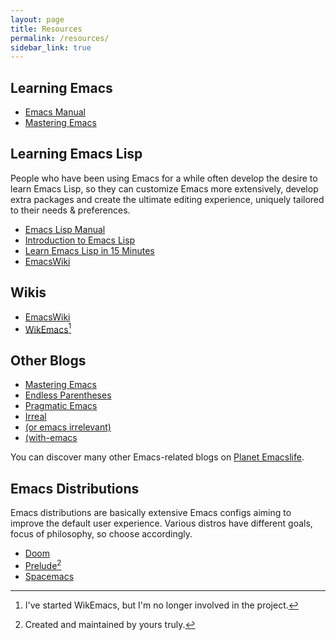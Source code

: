 ```yaml
---
layout: page
title: Resources
permalink: /resources/
sidebar_link: true
---
```


## Learning Emacs

* [Emacs Manual](https://www.gnu.org/software/emacs/manual/)
* [Mastering Emacs](https://www.masteringemacs.org/book)

## Learning Emacs Lisp

People who have been using Emacs for a while often develop the desire
to learn Emacs Lisp, so they can customize Emacs more extensively,
develop extra packages and create the ultimate editing experience,
uniquely tailored to their needs & preferences.

* [Emacs Lisp Manual](https://www.gnu.org/software/emacs/manual/elisp.html)
* [Introduction to Emacs Lisp](https://www.gnu.org/software/emacs/manual/eintr.html)
* [Learn Emacs Lisp in 15 Minutes](https://bzg.fr/learn-emacs-lisp-in-15-minutes.html)
* [EmacsWiki](https://www.emacswiki.org/emacs/EmacsLisp)

## Wikis

* [EmacsWiki](https://www.emacswiki.org)
* [WikEmacs](https://wikemacs.org)[^1]

## Other Blogs

* [Mastering Emacs](https://www.masteringemacs.org/)
* [Endless Parentheses](https://endlessparentheses.com/)
* [Pragmatic Emacs](http://pragmaticemacs.com/)
* [Irreal](https://irreal.org/blog/)
* [(or emacs irrelevant)](https://oremacs.com/)
* [(with-emacs](https://with-emacs.com/)

You can discover many other Emacs-related blogs on [Planet Emacslife](https://planet.emacslife.com/).

## Emacs Distributions

Emacs distributions are basically extensive Emacs configs aiming to
improve the default user experience. Various distros have different
goals, focus of philosophy, so choose accordingly.

* [Doom](https://github.com/hlissner/doom-emacs)
* [Prelude](https://github.com/bbatsov/prelude)[^2]
* [Spacemacs](https://spacemacs.org/)

[^1]: I've started WikEmacs, but I'm no longer involved in the project.
[^2]: Created and maintained by yours truly.
